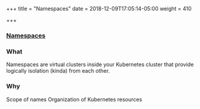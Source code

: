 +++
title = "Namespaces"
date = 2018-12-09T17:05:14-05:00
weight = 410


+++

### [Namespaces](https://kubernetes.io/docs/concepts/overview/working-with-objects/namespaces/)

### What

Namespaces are virtual clusters inside your Kubernetes cluster that provide logically isolation (kinda) from each other.

### Why

Scope of names
Organization of Kubernetes resources


